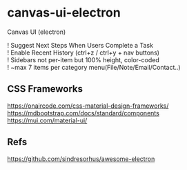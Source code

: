 # canvas-ui-electron
Canvas UI (electron)

! Suggest Next Steps When Users Complete a Task  
! Enable Recent History (ctrl+z / ctrl+y + nav buttons)  
! Sidebars not per-item but 100% height, color-coded  
! ~max 7 items per category menu(File/Note/Email/Contact..)  

## CSS Frameworks

https://onaircode.com/css-material-design-frameworks/  
https://mdbootstrap.com/docs/standard/components  
https://mui.com/material-ui/  

## Refs

https://github.com/sindresorhus/awesome-electron  
